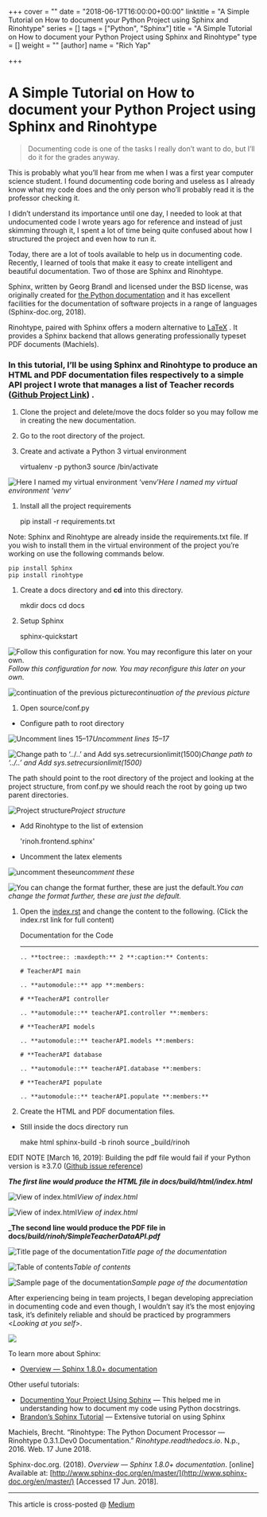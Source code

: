 +++
cover = ""
date = "2018-06-17T16:00:00+00:00"
linktitle = "A Simple Tutorial on How to document your Python Project using Sphinx and Rinohtype"
series = []
tags = ["Python", "Sphinx"]
title = "A Simple Tutorial on How to document your Python Project using Sphinx and Rinohtype"
type = []
weight = ""
[author]
name = "Rich Yap"

+++
# A Simple Tutorial on How to document your Python Project using Sphinx and Rinohtype

> Documenting code is one of the tasks I really don’t want to do, but I’ll do it for the grades anyway.

This is probably what you’ll hear from me when I was a first year computer science student. I found documenting code boring and useless as I already know what my code does and the only person who’ll probably read it is the professor checking it.

I didn’t understand its importance until one day, I needed to look at that undocumented code I wrote years ago for reference and instead of just skimming through it, I spent a lot of time being quite confused about how I structured the project and even how to run it.

Today, there are a lot of tools available to help us in documenting code. Recently, I learned of tools that make it easy to create intelligent and beautiful documentation. Two of those are Sphinx and Rinohtype.

Sphinx, written by Georg Brandl and licensed under the BSD license, was originally created for [the Python documentation](https://docs.python.org/) and it has excellent facilities for the documentation of software projects in a range of languages (Sphinx-doc.org, 2018).

Rinohtype, paired with Sphinx offers a modern alternative to [LaTeX](http://en.wikipedia.org/wiki/LaTeX) . It provides a Sphinx backend that allows generating professionally typeset PDF documents (Machiels).

### In this tutorial, I’ll be using Sphinx and Rinohtype to produce an HTML and PDF documentation files respectively to a simple API project I wrote that manages a list of Teacher records ([Github Project Link](https://github.com/richdayandnight/Tutorial_SimpleTeacherAPI)) .

1. Clone the project and delete/move the docs folder so you may follow me in creating the new documentation.
2. Go to the root directory of the project.
3. Create and activate a Python 3 virtual environment

   virtualenv -p python3 <name of virtualenv>
   source <name of virtualenv>/bin/activate

![Here I named my virtual environment ‘venv’](https://cdn-images-1.medium.com/max/2000/1*G__9z51DfI7pqHnm9rFWBA.png)_Here I named my virtual environment ‘venv’_

1. Install all the project requirements

   pip install -r requirements.txt

Note: Sphinx and Rinohtype are already inside the requirements.txt file. If you wish to install them in the virtual environment of the project you’re working on use the following commands below.

    pip install Sphinx
    pip install rinohtype

1. Create a docs directory and **cd** into this directory.

   mkdir docs
   cd docs
2. Setup Sphinx

   sphinx-quickstart

![Follow this configuration for now. You may reconfigure this later on your own.](https://cdn-images-1.medium.com/max/2000/1*3GeKx7mfbRMkEatvUjL-Yw.png)_Follow this configuration for now. You may reconfigure this later on your own._

![continuation of the previous picture](https://cdn-images-1.medium.com/max/2000/1*hJU9QaPV1ColEG9SIc98Yg.png)_continuation of the previous picture_

1. Open source/conf.py

* Configure path to root directory

![Uncomment lines 15–17](https://cdn-images-1.medium.com/max/2000/1*toYP5LpVVDBGwm8Q2Rt2GQ.png)_Uncomment lines 15–17_

![Change path to ‘../..’ and Add sys.setrecursionlimit(1500)](https://cdn-images-1.medium.com/max/2000/1*SZYb2_6_GEkhNjYJer_qkg.png)_Change path to ‘../..’ and Add sys.setrecursionlimit(1500)_

The path should point to the root directory of the project and looking at the project structure, from conf.py we should reach the root by going up two parent directories.

![Project structure](https://cdn-images-1.medium.com/max/2000/1*OlJexT1WRuXWltzXRfy1Ug.png)_Project structure_

* Add Rinohtype to the list of extension

  'rinoh.frontend.sphinx'
* Uncomment the latex elements

![uncomment these](https://cdn-images-1.medium.com/max/2000/1*fApTWXZJphDDoqbRMPbB7A.png)_uncomment these_

![You can change the format further, these are just the default.](https://cdn-images-1.medium.com/max/2000/1*i4PY7uooztxvKmZLSv_baQ.png)_You can change the format further, these are just the default._

1. Open the [index.rst](https://github.com/richdayandnight/Tutorial_SimpleTeacherAPI/blob/master/docs/source/index.rst) and change the content to the following. (Click the index.rst link for full content)

   Documentation for the Code

   ***

       
       .. **toctree:: :maxdepth:** 2 **:caption:** Contents:
       
       # TeacherAPI main
       
       .. **automodule::** app **:members:
       
       # **TeacherAPI controller
       
       .. **automodule::** teacherAPI.controller **:members:
       
       # **TeacherAPI models
       
       .. **automodule::** teacherAPI.models **:members:
       
       # **TeacherAPI database
       
       .. **automodule::** teacherAPI.database **:members:
       
       # **TeacherAPI populate
       
       .. **automodule::** teacherAPI.populate **:members:**
       
2. Create the HTML and PDF documentation files.

* Still inside the docs directory run

  make html
  sphinx-build -b rinoh source _build/rinoh

EDIT NOTE \[March 16, 2019\]: Building the pdf file would fail if your Python version is ≥3.7.0 ([Github issue reference](https://github.com/brechtm/rinohtype/issues/133))

**_The first line would produce the HTML file in docs/build/html/index.html_**

![View of index.html](https://cdn-images-1.medium.com/max/2082/1*MbbTf-xJw7-vp476DuNP1w.png)_View of index.html_

![View of index.html](https://cdn-images-1.medium.com/max/2078/1*K2SXOVXrzrraG2YveCGd9A.png)_View of index.html_

**_The second line would produce the PDF file in docs/_build/rinoh/SimpleTeacherDataAPI.pdf_**

![Title page of the documentation](https://cdn-images-1.medium.com/max/2000/1*d1ZaYtu8NrOzRkTqFjwwoA.png)_Title page of the documentation_

![Table of contents](https://cdn-images-1.medium.com/max/2000/1*6dhDi7thA5VwQC2STdMNgQ.png)_Table of contents_

![Sample page of the documentation](https://cdn-images-1.medium.com/max/2000/1*p048sQvD_IK9il7se02VWQ.png)_Sample page of the documentation_

After experiencing being in team projects, I began developing appreciation in documenting code and even though, I wouldn’t say it’s the most enjoying task, it’s definitely reliable and should be practiced by programmers <_Looking at you self_>.

![](https://cdn-images-1.medium.com/max/2000/1*aKxfrwQhexd9gsYWiBHFJw.jpeg)

To learn more about Sphinx:

* [Overview — Sphinx 1.8.0+ documentation](http://www.sphinx-doc.org/en/master/)

Other useful tutorials:

* [Documenting Your Project Using Sphinx](https://pythonhosted.org/an_example_pypi_project/sphinx.html) — This helped me in understanding how to document my code using Python docstrings.
* [Brandon’s Sphinx Tutorial](https://media.readthedocs.org/pdf/brandons-sphinx-tutorial/latest/brandons-sphinx-tutorial.pdf) — Extensive tutorial on using Sphinx

Machiels, Brecht. “Rinohtype: The Python Document Processor — Rinohtype 0.3.1.Dev0 Documentation.” _Rinohtype.readthedocs.io_. N.p., 2016. Web. 17 June 2018.

Sphinx-doc.org. (2018). _Overview — Sphinx 1.8.0+ documentation_. \[online\] Available at: [http://www.sphinx-doc.org/en/master/](http://www.sphinx-doc.org/en/master/) \[Accessed 17 Jun. 2018\].

***

This article is cross-posted @ [Medium](https://medium.com/@richdayandnight/a-simple-tutorial-on-how-to-document-your-python-project-using-sphinx-and-rinohtype-177c22a15b5b)